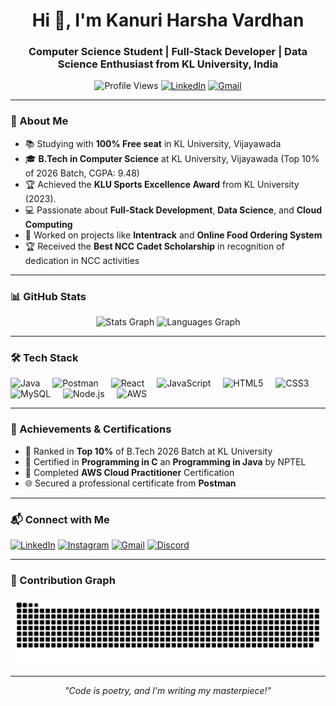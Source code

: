 <h1 align="center">Hi 👋, I'm Kanuri Harsha Vardhan</h1>
<h3 align="center">Computer Science Student | Full-Stack Developer | Data Science Enthusiast from KL University, India</h3>

<p align="center">
  <img src="https://komarev.com/ghpvc/?username=kanuriharsha&label=Profile%20Views&color=0e75b6&style=flat" alt="Profile Views" />
  <a href="https://linkedin.com/in/kanuriharsha"><img src="https://img.shields.io/badge/LinkedIn-0077B5?style=flat&logo=linkedin&logoColor=white" alt="LinkedIn" /></a>
  <a href="mailto:kanuriharsha@example.com"><img src="https://img.shields.io/badge/Gmail-D14836?style=flat&logo=gmail&logoColor=white" alt="Gmail" /></a>
</p>

---

### 🚀 About Me

- 📚 Studying with **100% Free seat** in KL University, Vijayawada
- 🎓 **B.Tech in Computer Science** at KL University, Vijayawada (Top 10% of 2026 Batch, CGPA: 9.48)
- 🏆 Achieved the **KLU Sports Excellence Award** from KL University (2023).
- 💻 Passionate about **Full-Stack Development**, **Data Science**, and **Cloud Computing**
- 🌟 Worked on projects like **Intentrack** and **Online Food Ordering System**
- 🏆 Received the **Best NCC Cadet Scholarship** in recognition of dedication in NCC activities

---

### 📊 GitHub Stats

<div align="center">
  <img src="https://github-readme-stats.vercel.app/api?username=kanuriharsha&hide_title=false&hide_rank=false&show_icons=true&include_all_commits=true&count_private=true&disable_animations=false&theme=dracula&locale=en&hide_border=true" height="150" alt="Stats Graph" />
  <img src="https://github-readme-stats.vercel.app/api/top-langs?username=kanuriharsha&locale=en&hide_title=false&layout=compact&card_width=320&langs_count=6&theme=dracula&hide_border=true" height="150" alt="Languages Graph" />
</div>

---

### 🛠️ Tech Stack

<div align="left">
  <img src="https://cdn.jsdelivr.net/gh/devicons/devicon/icons/java/java-original.svg" height="40" alt="Java" title="Java" />
  <img width="12" />

  <img src="https://cdn.jsdelivr.net/gh/devicons/devicon/icons/postman/postman-original.svg" height="40" alt="Postman" title="Postman" />
  <img width="12" />

  <img src="https://cdn.jsdelivr.net/gh/devicons/devicon/icons/react/react-original.svg" height="40" alt="React" title="React" />
  <img width="12" />

  <img src="https://cdn.jsdelivr.net/gh/devicons/devicon/icons/javascript/javascript-original.svg" height="40" alt="JavaScript" title="JavaScript" />
  <img width="12" />

  <img src="https://cdn.jsdelivr.net/gh/devicons/devicon/icons/html5/html5-original.svg" height="40" alt="HTML5" title="HTML5" />
  <img width="12" />

  <img src="https://cdn.jsdelivr.net/gh/devicons/devicon/icons/css3/css3-original.svg" height="40" alt="CSS3" title="CSS3" />
  <img width="12" />

  <img src="https://cdn.jsdelivr.net/gh/devicons/devicon/icons/mysql/mysql-original.svg" height="40" alt="MySQL" title="MySQL" />
  <img width="12" />

  <!-- Node.js -->
  <img src="https://cdn.jsdelivr.net/gh/devicons/devicon/icons/nodejs/nodejs-original.svg" height="40" alt="Node.js" title="Node.js" />
  <img width="12" />

  <!-- AWS -->
  <img src="https://cdn.jsdelivr.net/gh/devicons/devicon/icons/amazonwebservices/amazonwebservices-original-wordmark.svg" height="40" alt="AWS" title="AWS" />
</div>


---

### 🏅 Achievements & Certifications

- 🥇 Ranked in **Top 10%** of B.Tech 2026 Batch at KL University
- 📜 Certified in **Programming in C** an **Programming in Java** by NPTEL
- 📜 Completed **AWS Cloud Practitioner** Certification
- 🌐 Secured a professional certificate from **Postman**

---

### 📬 Connect with Me

<div align="left">
  <a href="https://linkedin.com/in/kanuriharsha"><img src="https://img.shields.io/badge/LinkedIn-0077B5?style=for-the-badge&logo=linkedin&logoColor=white" alt="LinkedIn" /></a>
  <a href="https://instagram.com/kanuriharsha"><img src="https://img.shields.io/badge/Instagram-E4405F?style=for-the-badge&logo=instagram&logoColor=white" alt="Instagram" /></a>
  <a href="mailto:kanuriharsha@example.com"><img src="https://img.shields.io/badge/Gmail-D14836?style=for-the-badge&logo=gmail&logoColor=white" alt="Gmail" /></a>
  <a href="https://discord.com/users/kanuriharsha"><img src="https://img.shields.io/badge/Discord-7289DA?style=for-the-badge&logo=discord&logoColor=white" alt="Discord" /></a>
</div>

---

### 🐍 Contribution Graph
<div align="center">
  <img src="https://raw.githubusercontent.com/platane/snk/output/github-contribution-grid-snake-dark.svg" alt="Snake animation" />
</div>

---

<p align="center">
  <i>"Code is poetry, and I'm writing my masterpiece!"</i>
</p>
